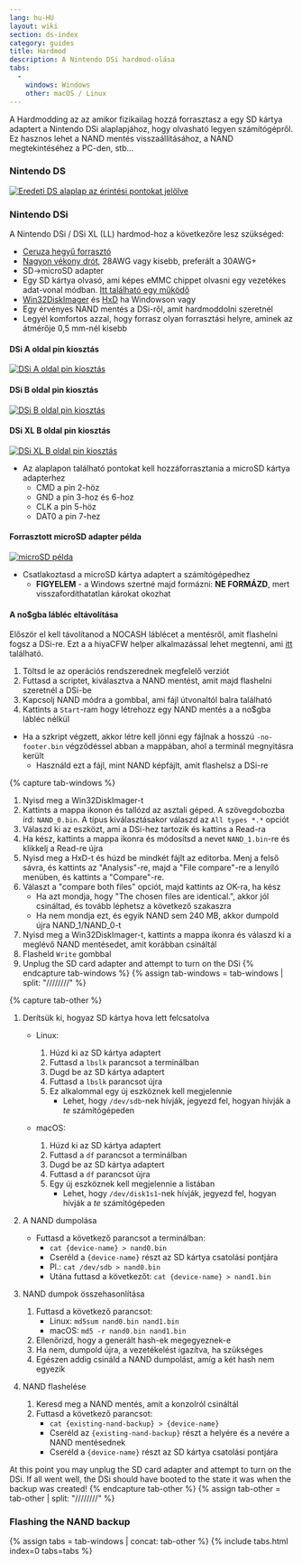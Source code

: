 ```yaml
---
lang: hu-HU
layout: wiki
section: ds-index
category: guides
title: Hardmod
description: A Nintendo DSi hardmod-olása
tabs:
  - 
    windows: Windows
    other: macOS / Linux
---
```


A Hardmodding az az amikor fizikailag hozzá forrasztasz a egy SD kártya adaptert a Nintendo DSi alaplapjához, hogy olvasható legyen számítógépről. Ez hasznos lehet a NAND mentés visszaállításához, a NAND megtekintéséhez a PC-den, stb...

### Nintendo DS
[![Eredeti DS alaplap az érintési pontokat jelölve](/assets/images/ds-hardmod/mobo_pinout.png)](/assets/images/ds-hardmod/mobo_pinout.png)

### Nintendo DSi

A Nintendo DSi / DSi XL (LL) hardmod-hoz a következőre lesz szükséged:
   - [Ceruza hegyű forrasztó](https://www.amazon.com/dp/B01N4571Q6)
   - [Nagyon vékony drót](https://www.amazon.com/dp/B01MXGNTA4), 28AWG vagy kisebb, preferált a 30AWG+
   - SD->microSD adapter
   - Egy SD kártya olvasó, ami képes eMMC chippet olvasni egy vezetékes adat-vonal módban. [Itt található egy működő](https://www.amazon.com/dp/B006T9B6R2)
   - [Win32DiskImager](https://sourceforge.net/projects/win32diskimager/) és [HxD](https://mh-nexus.de/en/downloads.php?product=HxD20) ha Windowson vagy
   - Egy érvényes NAND mentés a DSi-ről, amit hardmoddolni szeretnél
   - Legyél komfortos azzal, hogy forrasz olyan forrasztási helyre, aminek az átmérője 0,5 mm-nél kisebb

#### DSi A oldal pin kiosztás
[![DSi A oldal pin kiosztás](/assets/images/dsi-hardmod/side_a.jpg)](/assets/images/dsi-hardmod/side_a.jpg)
#### DSi B oldal pin kiosztás
[![DSi B oldal pin kiosztás](/assets/images/dsi-hardmod/side_b.png)](/assets/images/dsi-hardmod/side_b.png)
#### DSi XL B oldal pin kiosztás
[![DSi XL B oldal pin kiosztás](/assets/images/dsi-hardmod/dsi_xl_side_b.png)](/assets/images/dsi-hardmod/dsi_xl_side_b.png)

- Az alaplapon található pontokat kell hozzáforrasztania a microSD kártya adapterhez
   - CMD a pin 2-höz
   - GND a pin 3-hoz és 6-hoz
   - CLK a pin 5-höz
   - DAT0 a pin 7-hez

#### Forrasztott microSD adapter példa
[![microSD példa](/assets/images/dsi-hardmod/sd.jpg)](/assets/images/dsi-hardmod/sd.jpg)

- Csatlakoztasd a microSD kártya adaptert a számítógépedhez
   - **FIGYELEM** - a Windows szertné majd formázni: **NE FORMÁZD**, mert visszafordíthatatlan károkat okozhat

#### A no$gba lábléc eltávolítása
Először el kell távolítanod a NOCASH láblécet a mentésről, amit flashelni fogsz a DSi-re. Ezt a a hiyaCFW helper alkalmazással lehet megtenni, ami [itt](https://github.com/mondul/HiyaCFW-Helper/releases/latest) található.

1. Töltsd le az operációs rendszerednek megfelelő verziót
1. Futtasd a scriptet, kiválasztva a NAND mentést, amit majd flashelni szeretnél a DSi-be
1. Kapcsolj NAND módra a gombbal, ami fájl útvonaltól balra található
1. Kattints a `Start`-ram hogy létrehozz egy NAND mentés a a no$gba lábléc nélkül

- Ha a szkript végzett, akkor létre kell jönni egy fájlnak a hosszú `-no-footer.bin` végződéssel abban a mappában, ahol a terminál megnyitásra került
   - Használd ezt a fájl, mint NAND képfájlt, amit flashelsz a DSi-re

{% capture tab-windows %}
1. Nyisd meg a Win32DiskImager-t
1. Kattints a mappa ikonon és tallózd az asztali géped. A szövegdobozba írd: `NAND_0.bin`. A típus kiválasztásakor válaszd az `All types *.*` opciót
1. Válaszd ki az eszközt, ami a DSi-hez tartozik és kattins a Read-ra
1. Ha kész, kattints a mappa ikonra és módosítsd a nevet `NAND_1.bin`-re és klikkelj a Read-re újra
1. Nyisd meg a HxD-t és húzd be mindkét fájlt az editorba. Menj a felső sávra, és kattints az "Analysis"-re, majd a "File compare"-re a lenyíló menüben, és kattints a "Compare"-re.
1. Választ a "compare both files" opciót, majd kattints az OK-ra, ha kész
   - Ha azt mondja, hogy "The chosen files are identical.", akkor jól csináltad, és tovább léphetsz a következő szakaszra
   - Ha nem mondja ezt, és egyik NAND sem 240 MB, akkor dumpold újra NAND_1/NAND_0-t
1. Nyisd meg a Win32DiskImager-t, kattints a mappa ikonra és válaszd ki a meglévő NAND mentésedet, amit korábban csináltál
1. Flasheld `Write` gombbal
1. Unplug the SD card adapter and attempt to turn on the DSi
{% endcapture tab-windows %}
{% assign tab-windows = tab-windows | split: "////////" %}


{% capture tab-other %}
1. Derítsük ki, hogyaz SD kártya hova lett felcsatolva
   - Linux:
      1. Húzd ki az SD kártya adaptert
      1. Futtasd a `lbslk` parancsot a terminálban
      1. Dugd be az SD kártya adaptert
      1. Futtasd a `lbslk` parancsot újra
      1. Ez alkalommal egy új eszköznek kell megjelennie
         - Lehet, hogy `/dev/sdb`-nek hívják, jegyezd fel, hogyan hívják a *te* számítógépeden

   - macOS:
      1. Húzd ki az SD kártya adaptert
      1. Futtasd a `df` parancsot a terminálban
      1. Dugd be az SD kártya adaptert
      1. Futtasd a `df` parancsot újra
      1. Egy új eszköznek kell megjelennie a listában
         - Lehet, hogy `/dev/disk1s1`-nek hívják, jegyezd fel, hogyan hívják a *te* számítógépeden

1. A NAND dumpolása
   - Futtasd a következő parancsot a terminálban:
      - `cat {device-name} > nand0.bin`
      - Cseréld a `{device-name}` részt az SD kártya csatolási pontjára
      - Pl.: `cat /dev/sdb > nand0.bin`
      - Utána futtasd a következőt: `cat {device-name} > nand1.bin`


1. NAND dumpok összehasonlítása
   1. Futtasd a következő parancsot:
      - Linux: `md5sum nand0.bin nand1.bin`
      - macOS: `md5 -r nand0.bin nand1.bin`
   1. Ellenőrizd, hogy a generált hash-ek megegyeznek-e
   1. Ha nem, dumpold újra, a vezetékelést igazítva, ha szükséges
   1. Egészen addig csináld a NAND dumpolást, amíg a két hash nem egyezik

1. NAND flashelése
   1. Keresd meg a NAND mentés, amit a konzolról csináltál
   1. Futtasd a következő parancsot:
      - `cat {existing-nand-backup} > {device-name}`
      - Cseréld az `{existing-nand-backup}` részt a helyére és a nevére a NAND mentésednek
      - Cseréld a `{device-name}` részt az SD kártya csatolási pontjára

At this point you may unplug the SD card adapter and attempt to turn on the DSi. If all went well, the DSi should have booted to the state it was when the backup was created!
{% endcapture tab-other %}
{% assign tab-other = tab-other | split: "////////" %}

### Flashing the NAND backup
{% assign tabs = tab-windows | concat: tab-other %}
{% include tabs.html index=0 tabs=tabs %}

